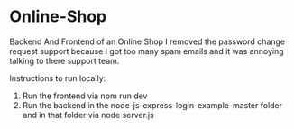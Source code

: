 # Online-Shop
Backend And Frontend of an Online Shop
I removed the password change request support because I got too many spam emails and it was annoying talking to there support team.

Instructions to run locally:
1. Run the frontend via npm run dev
2. Run the backend in the node-js-express-login-example-master folder and in that folder via node server.js
